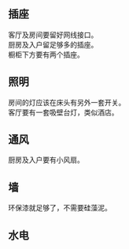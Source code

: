 ## 插座
客厅及房间要留好网线接口。  
厨房及入户留足够多的插座。  
橱柜下方要有两个插座。  

## 照明
房间的灯应该在床头有另外一套开关。  
客厅要有一套吸壁台灯，类似酒店。  

## 通风
厨房及入户要有小风扇。  

## 墙
环保漆就足够了，不需要硅藻泥。  

## 水电
